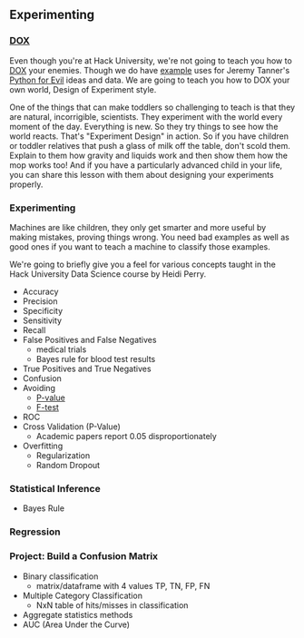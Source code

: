 ## Experimenting

### [DOX](https://en.wikipedia.org/wiki/Design_of_experiments)

Even though you're at Hack University, we're not going to teach you how to [DOX](huml/hackor/email-intersection.ipynb) your enemies. Though we do have [example](huml/hackor/email-intersection.ipynb) uses for Jeremy Tanner's [Python for Evil](https://www.youtube.com/watch?v=t-4mvV34dFw&utm_content=buffer4ef80&utm_medium=social&utm_source=twitter.com&utm_campaign=buffer) ideas and data. We are going to teach you how to DOX your own world, Design of Experiment style.

One of the things that can make toddlers so challenging to teach is that they are natural, incorrigible, scientists. They experiment with the world every moment  of the day. Everything is new. So they try things to see how the world reacts. That's "Experiment Design" in action. So if you have children or toddler relatives that push a glass of milk off the table, don't scold them. Explain to them how gravity and liquids work and then show them how the mop works too! And if you have a particularly advanced child in your life, you can share this lesson with them about designing your experiments properly.

### Experimenting

Machines are like children, they only get smarter and more useful by making mistakes, proving things wrong. You need bad examples as well as good ones if you want to teach a machine to classify those examples. 

We're going to briefly give you a feel for various concepts taught in the Hack University Data Science course by Heidi Perry.

- Accuracy
- Precision
- Specificity
- Sensitivity
- Recall
- False Positives and False Negatives
  - medical trials
  - Bayes rule for blood test results
- True Positives and True Negatives
- Confusion
- Avoiding 
  - [P-value](https://en.wikipedia.org/wiki/P-value)
  - [F-test](https://en.wikipedia.org/wiki/F-test)
- ROC
- Cross Validation (P-Value)
  - Academic papers report 0.05 disproportionately
- Overfitting
  - Regularization
  - Random Dropout

### Statistical Inference

- Bayes Rule

### Regression

### Project: Build a Confusion Matrix

- Binary classification
  - matrix/dataframe with 4 values TP, TN, FP, FN
- Multiple Category Classification
  - NxN table of hits/misses in classification
- Aggregate statistics methods
- AUC (Area Under the Curve)
